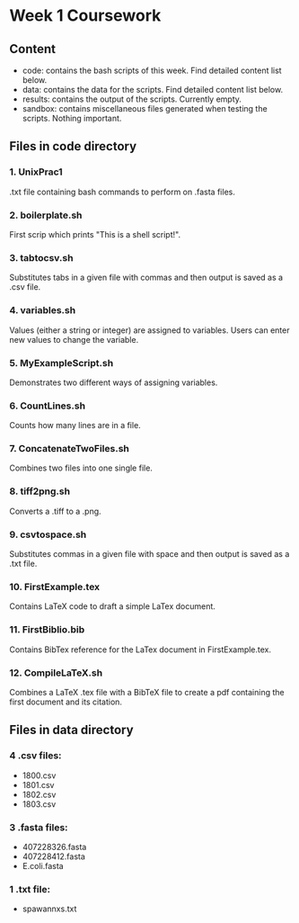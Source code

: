 # Week 1 Coursework 

## Content
* code: contains the bash scripts of this week. Find detailed content list below. 
* data: contains the data for the scripts. Find detailed content list below.
* results: contains the output of the scripts. Currently empty. 
* sandbox: contains miscellaneous files generated when testing the scripts. Nothing important.

## Files in code directory
### 1. UnixPrac1

.txt file containing bash commands to perform on .fasta files.

### 2. boilerplate.sh

First scrip which prints "This is a shell script!".

### 3. tabtocsv.sh

Substitutes tabs in a given file with commas and then output is saved as a .csv file.

### 4. variables.sh

Values (either a string or integer) are assigned to variables. Users can enter new values to change the variable. 

### 5. MyExampleScript.sh

Demonstrates two different ways of assigning variables.

### 6. CountLines.sh

Counts how many lines are in a file.

### 7. ConcatenateTwoFiles.sh

Combines two files into one single file.

### 8. tiff2png.sh

Converts a .tiff to a .png.

### 9. csvtospace.sh

Substitutes commas in a given file with space and then output is saved as a .txt file.

### 10. FirstExample.tex

Contains LaTeX code to draft a simple LaTex document.

### 11. FirstBiblio.bib

Contains BibTex reference for the LaTex document in FirstExample.tex.

### 12. CompileLaTeX.sh

Combines a LaTeX .tex file with a BibTeX file to create a pdf containing the first document and its citation. 

## Files in data directory

### 4 .csv files: 
* 1800.csv
* 1801.csv
* 1802.csv
* 1803.csv

### 3 .fasta files:
* 407228326.fasta
* 407228412.fasta
* E.coli.fasta

### 1 .txt file:
* spawannxs.txt
